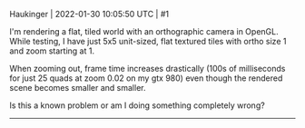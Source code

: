 Haukinger | 2022-01-30 10:05:50 UTC | #1

I'm rendering a flat, tiled world with an orthographic camera in OpenGL. While testing, I have just 5x5 unit-sized, flat textured tiles with ortho size 1 and zoom starting at 1.

When zooming out, frame time increases drastically (100s of milliseconds for just 25 quads at zoom 0.02 on my gtx 980) even though the rendered scene becomes smaller and smaller.

Is this a known problem or am I doing something completely wrong?

-------------------------

